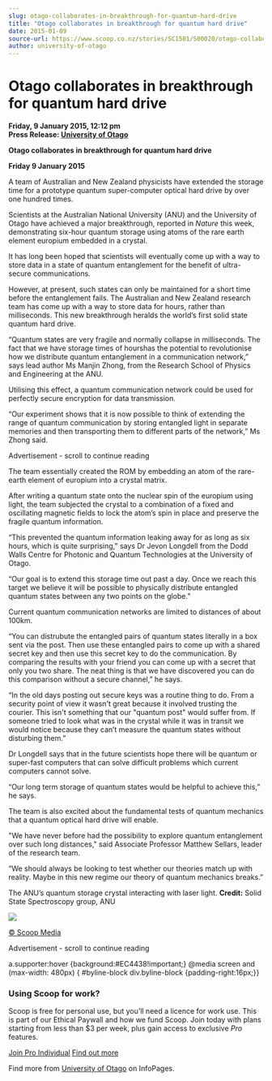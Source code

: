 ```yaml
---
slug: otago-collaborates-in-breakthrough-for-quantum-hard-drive
title: "Otago collaborates in breakthrough for quantum hard drive"
date: 2015-01-09
source-url: https://www.scoop.co.nz/stories/SC1501/S00020/otago-collaborates-in-breakthrough-for-quantum-hard-drive.htm
author: university-of-otago
---
```

Otago collaborates in breakthrough for quantum hard drive
=========================================================

**Friday, 9 January 2015, 12:12 pm**  
**Press Release: [University of Otago](https://info.scoop.co.nz/University_of_Otago)**

**Otago collaborates in breakthrough for quantum hard drive**

**Friday 9 January 2015**

A team of Australian and New Zealand physicists have extended the storage time for a prototype quantum super-computer optical hard drive by over one hundred times.

Scientists at the Australian National University (ANU) and the University of Otago have achieved a major breakthrough, reported in _Nature_ this week, demonstrating six-hour quantum storage using atoms of the rare earth element europium embedded in a crystal.

It has long been hoped that scientists will eventually come up with a way to store data in a state of quantum entanglement for the benefit of ultra-secure communications.

However, at present, such states can only be maintained for a short time before the entanglement fails. The Australian and New Zealand research team has come up with a way to store data for hours, rather than milliseconds. This new breakthrough heralds the world’s first solid state quantum hard drive.

“Quantum states are very fragile and normally collapse in milliseconds. The fact that we have storage times of hourshas the potential to revolutionise how we distribute quantum entanglement in a communication network,” says lead author Ms Manjin Zhong, from the Research School of Physics and Engineering at the ANU.

Utilising this effect, a quantum communication network could be used for perfectly secure encryption for data transmission.

“Our experiment shows that it is now possible to think of extending the range of quantum communication by storing entangled light in separate memories and then transporting them to different parts of the network,” Ms Zhong said.

Advertisement - scroll to continue reading





The team essentially created the ROM by embedding an atom of the rare-earth element of europium into a crystal matrix.

After writing a quantum state onto the nuclear spin of the europium using light, the team subjected the crystal to a combination of a fixed and oscillating magnetic fields to lock the atom’s spin in place and preserve the fragile quantum information.

“This prevented the quantum information leaking away for as long as six hours, which is quite surprising,” says Dr Jevon Longdell from the Dodd Walls Centre for Photonic and Quantum Technologies at the University of Otago.

“Our goal is to extend this storage time out past a day. Once we reach this target we believe it will be possible to physically distribute entangled quantum states between any two points on the globe.”

Current quantum communication networks are limited to distances of about 100km.

“You can distrubute the entangled pairs of quantum states literally in a box sent via the post. Then use these entangled pairs to come up with a shared secret key and then use this secret key to do the communication. By comparing the results with your friend you can come up with a secret that only you two share. The neat thing is that we have discovered you can do this comparison without a secure channel,” he says.

“In the old days posting out secure keys was a routine thing to do. From a security point of view it wasn't great because it involved trusting the courier. This isn't something that our "quantum post" would suffer from. If someone tried to look what was in the crystal while it was in transit we would notice because they can’t measure the quantum states without disturbing them.”

Dr Longdell says that in the future scientists hope there will be quantum or super-fast computers that can solve difficult problems which current computers cannot solve.

“Our long term storage of quantum states would be helpful to achieve this,” he says.

The team is also excited about the fundamental tests of quantum mechanics that a quantum optical hard drive will enable.

"We have never before had the possibility to explore quantum entanglement over such long distances," said Associate Professor Matthew Sellars, leader of the research team.

“We should always be looking to test whether our theories match up with reality. Maybe in this new regime our theory of quantum mechanics breaks.”

  
The ANU’s quantum storage crystal interacting with laser light. **Credit:** Solid State Spectroscopy group, ANU

![](http://img.scoop.co.nz/stories/images/1501/3032a13ed550c88dbf5f.jpeg)

  

[© Scoop Media](http://www.scoop.co.nz/about/terms.html)  

Advertisement - scroll to continue reading



a.supporter:hover {background:#EC4438!important;} @media screen and (max-width: 480px) { #byline-block div.byline-block {padding-right:16px;}}

### Using Scoop for work?

Scoop is free for personal use, but you’ll need a licence for work use. This is part of our Ethical Paywall and how we fund Scoop. Join today with plans starting from less than $3 per week, plus gain access to exclusive _Pro_ features.  
  
[Join Pro Individual](https://pro.scoop.co.nz/Individual/?from=ProIn24) [Find out more](https://pro.scoop.co.nz/using-scoop-for-work/?from=ProIn24)

Find more from [University of Otago](https://info.scoop.co.nz/University_of_Otago) on InfoPages.
